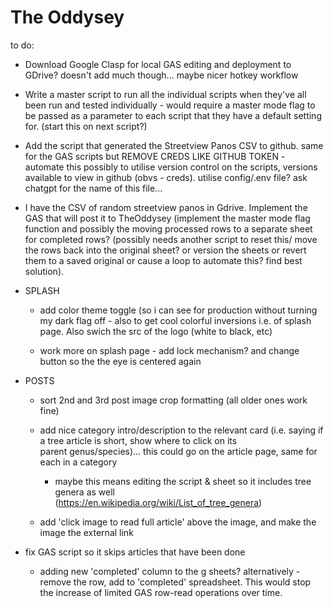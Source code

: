 # The Oddysey

to do:

  - Download Google Clasp for local GAS editing and deployment to GDrive? doesn't add much though... maybe nicer hotkey workflow
  
  - Write a master script to run all the individual scripts when they've all been run and tested individually - would require a master mode flag to be passed as a parameter to each script that they have a default setting for. (start this on next script?)  

  - Add the script that generated the Streetview Panos CSV to github. same for the GAS scripts but REMOVE CREDS LIKE GITHUB TOKEN - automate this possibly to utilise version control on the scripts, versions available to view in github (obvs - creds). utilise config/.env file? ask chatgpt for the name of this file...

  - I have the CSV of random streetview panos in Gdrive. Implement the GAS that will post it to TheOddysey (implement the master mode flag function and possibly the moving processed rows to a separate sheet for completed rows? (possibly needs another script to reset this/ move the rows back into the original sheet? or version the sheets or revert them to a saved original or cause a loop to automate this? find best solution).

  - SPLASH
    - add color theme toggle (so i can see for production without turning my dark flag off - also to get cool colorful inversions i.e. of splash page. Also swich the src of the logo (white to black, etc)

    - work more on splash page - add lock mechanism? and change button so the the eye is centered again  

  - POSTS
    - sort 2nd and 3rd post image crop formatting (all older ones work fine)
  
    - add nice category intro/description to the relevant card (i.e. saying if a tree article is short, show where to click on its     
    parent genus/species)... this could go on the article page, same for each in a  category
      
      -  maybe this means editing the script & sheet so it includes tree genera as well         
        (https://en.wikipedia.org/wiki/List_of_tree_genera)
  
    - add 'click image to read full article' above the image, and make the image the external link
      
  - fix GAS script so it skips articles that have been done
      
      - adding new 'completed' column to the g sheets? alternatively - remove the row, add to 'completed' spreadsheet. This would stop the increase of limited GAS row-read operations over time.
